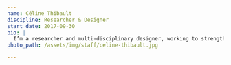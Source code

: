 ```yaml
---
name: Céline Thibault
discipline: Researcher & Designer
start_date: 2017-09-30
bio: |
  I’m a researcher and multi-disciplinary designer, working to strengthen communities and accessibility in Austin, Texas. Titles can't sum up who a person is, but I've held a few positions that shape my perspectives & curiosities: interaction designer, researcher, visual director, business owner, manager, waitress. After working with some pretty inspiring companies, I attended the Austin Center for Design to learn how to apply my experience to bigger social & environmental challenges.
photo_path: /assets/img/staff/celine-thibault.jpg

---
```

